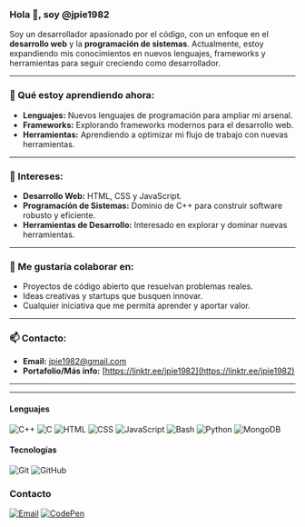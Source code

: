 ### Hola 👋, soy @jpie1982

Soy un desarrollador apasionado por el código, con un enfoque en el **desarrollo web** y la **programación de sistemas**. Actualmente, estoy expandiendo mis conocimientos en nuevos lenguajes, frameworks y herramientas para seguir creciendo como desarrollador.

---

### 🌱 Qué estoy aprendiendo ahora:
- **Lenguajes:** Nuevos lenguajes de programación para ampliar mi arsenal.
- **Frameworks:** Explorando frameworks modernos para el desarrollo web.
- **Herramientas:** Aprendiendo a optimizar mi flujo de trabajo con nuevas herramientas.

---

### 👀 Intereses:
- **Desarrollo Web:** HTML, CSS y JavaScript.
- **Programación de Sistemas:** Dominio de C++ para construir software robusto y eficiente.
- **Herramientas de Desarrollo:** Interesado en explorar y dominar nuevas herramientas.

---

### 💞️ Me gustaría colaborar en:
- Proyectos de código abierto que resuelvan problemas reales.
- Ideas creativas y startups que busquen innovar.
- Cualquier iniciativa que me permita aprender y aportar valor.

---

### 📫 Contacto:
- **Email:** jpie1982@gmail.com
- **Portafolio/Más info:** [https://linktr.ee/jpie1982](https://linktr.ee/jpie1982)

---
---
#### Lenguajes
![C++](https://img.shields.io/badge/C++-00599C?style=for-the-badge&logo=cplusplus&logoColor=white)
![C](https://img.shields.io/badge/C-A8B9CC?style=for-the-badge&logo=c&logoColor=white)
![HTML](https://img.shields.io/badge/HTML5-E34F26?style=for-the-badge&logo=html5&logoColor=white)
![CSS](https://img.shields.io/badge/CSS3-1572B6?style=for-the-badge&logo=css3&logoColor=white)
![JavaScript](https://img.shields.io/badge/JavaScript-F7DF1E?style=for-the-badge&logo=javascript&logoColor=000)
![Bash](https://img.shields.io/badge/Bash-121011?style=for-the-badge&logo=gnubash&logoColor=white)
![Python](https://img.shields.io/badge/Python-3776AB?style=for-the-badge&logo=python&logoColor=white)
![MongoDB](https://img.shields.io/badge/MongoDB-47A248?style=for-the-badge&logo=mongodb&logoColor=white)



#### Tecnologías
![Git](https://img.shields.io/badge/Git-F05033?style=for-the-badge&logo=git&logoColor=white)
![GitHub](https://img.shields.io/badge/GitHub-181717?style=for-the-badge&logo=github&logoColor=white)

### Contacto
[![Email](https://img.shields.io/badge/EMAIL-jpie1982@gmail.com-EA4335?style=for-the-badge&logo=gmail&logoColor=white)](mailto:jpie1982@gmail.com)
[![CodePen](https://img.shields.io/badge/CodePen-jpie1982-000000?style=for-the-badge&logo=codepen&logoColor=white)](https://codepen.io/jpie1982)

